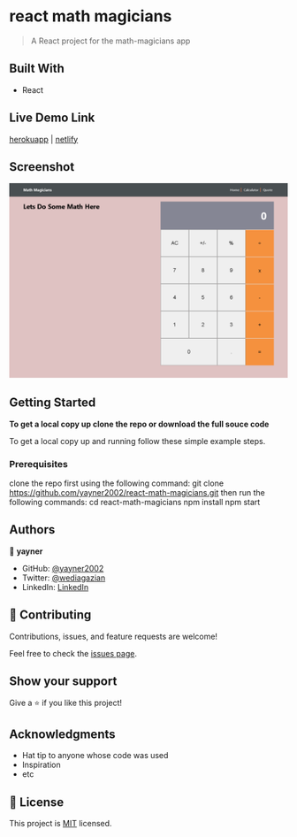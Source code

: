 # react math magicians

> A React project for the math-magicians app
## Built With

- React
## Live Demo Link
[herokuapp](https://yayner-react-calculator-app.herokuapp.com/) | [netlify](https://yayner-react-calculator-app.netlify.app/)

## Screenshot
![home page](app_screenshot.png?raw=true "home screenshot")
## Getting Started

**To get a local copy up clone the repo or download the full souce code**


To get a local copy up and running follow these simple example steps.

### Prerequisites
clone the repo first using the following command:
git clone https://github.com/yayner2002/react-math-magicians.git
then run the following commands:
  cd react-math-magicians
  npm install
  npm start
## Authors

👤 **yayner**

- GitHub: [@yayner2002](https://github.com/yayner2002)
- Twitter: [@wediagazian](https://twitter.com/wediagazian)
- LinkedIn: [LinkedIn](https://linkedin.com/in/yaynshet-medhin)

## 🤝 Contributing

Contributions, issues, and feature requests are welcome!

Feel free to check the [issues page](https://github.com/yayner2002/react-math-magicians/issues).

## Show your support

Give a ⭐️ if you like this project!

## Acknowledgments

- Hat tip to anyone whose code was used
- Inspiration
- etc

## 📝 License

This project is [MIT](./MIT.md) licensed.
